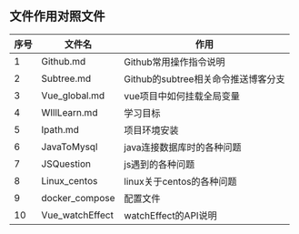 ## 文件作用对照文件

| 序号 | 文件名 | 作用 |
| --- | ------ | ---- |
| 1 | Github.md | Github常用操作指令说明 |
| 2 | Subtree.md | Github的subtree相关命令推送博客分支 |
| 3 | Vue_global.md | vue项目中如何挂载全局变量 |
| 4 | WIllLearn.md | 学习目标 |
| 5 | Ipath.md | 项目环境安装 |
| 6 | JavaToMysql | java连接数据库时的各种问题 |
| 7 | JSQuestion | js遇到的各种问题|
| 8 | Linux_centos | linux关于centos的各种问题 |
| 9 | docker_compose | 配置文件 |
| 10 | Vue_watchEffect | watchEffect的API说明 |